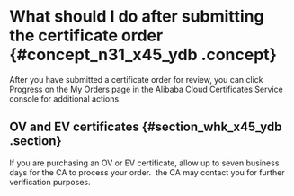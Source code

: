 # What should I do after submitting the certificate order {#concept_n31_x45_ydb .concept}

After you have submitted a certificate order for review, you can click Progress on the My Orders page in the Alibaba Cloud Certificates Service console for additional actions.

## OV and EV certificates {#section_whk_x45_ydb .section}

If you are purchasing an OV or EV certificate, allow up to seven business days for the CA to process your order.  the CA may contact you for further verification purposes.

